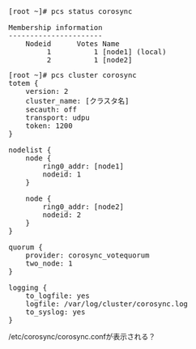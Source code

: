<pre>
[root ~]# pcs status corosync

Membership information
----------------------
    Nodeid      Votes Name
         1          1 [node1] (local)
         2          1 [node2]
</pre>

<pre>
[root ~]# pcs cluster corosync
totem {
    version: 2
    cluster_name: [クラスタ名]
    secauth: off
    transport: udpu
    token: 1200
}

nodelist {
    node {
        ring0_addr: [node1]
        nodeid: 1
    }

    node {
        ring0_addr: [node2]
        nodeid: 2
    }
}

quorum {
    provider: corosync_votequorum
    two_node: 1
}

logging {
    to_logfile: yes
    logfile: /var/log/cluster/corosync.log
    to_syslog: yes
}
</pre>
/etc/corosync/corosync.confが表示される？
